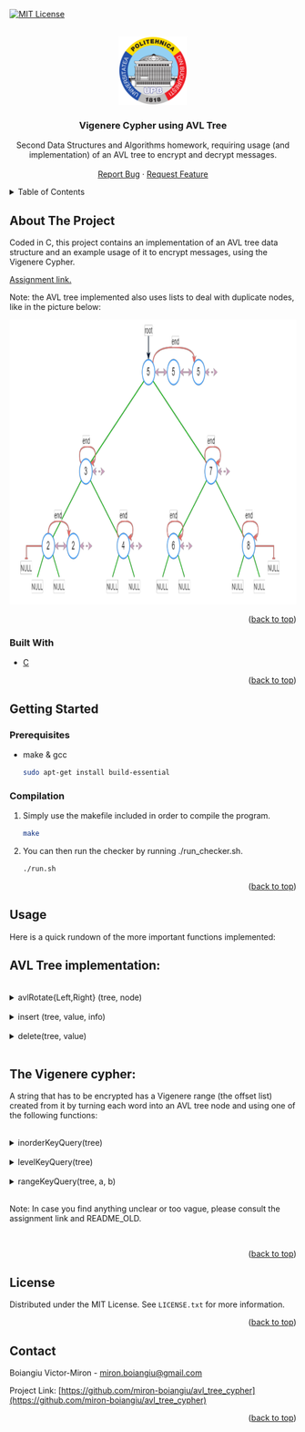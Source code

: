<div id="top"></div>

[![MIT License][license-shield]][license-url]



<!-- PROJECT LOGO -->
<br />
<div align="center">
  <a href="https://github.com/miron-boiangiu/avl_tree_cypher">
    <img src="images/logo.png" alt="Logo" width="120" height="120">
  </a>

<h3 align="center">Vigenere Cypher using AVL Tree</h3>

  <p align="center">
    Second Data Structures and Algorithms homework, requiring usage (and implementation) of an AVL tree to encrypt and decrypt messages. 
    <br />
    <br />
    <a href="https://github.com/miron-boiangiu/avl_tree_cypher/issues">Report Bug</a>
    ·
    <a href="https://github.com/miron-boiangiu/avl_tree_cypher/issues">Request Feature</a>
  </p>
</div>



<!-- TABLE OF CONTENTS -->
<details>
  <summary>Table of Contents</summary>
  <ol>
    <li>
      <a href="#about-the-project">About The Project</a>
      <ul>
        <li><a href="#built-with">Built With</a></li>
      </ul>
    </li>
    <li>
      <a href="#getting-started">Getting Started</a>
      <ul>
        <li><a href="#prerequisites">Prerequisites</a></li>
      </ul>
    </li>
    <li><a href="#usage">Usage</a></li>
    <li><a href="#license">License</a></li>
    <li><a href="#contact">Contact</a></li>
  </ol>
</details>



<!-- ABOUT THE PROJECT -->
## About The Project

Coded in C, this project contains an implementation of an AVL tree data structure and an example usage of it to encrypt messages, using the Vigenere Cypher.

<a href="https://github.com/miron-boiangiu/avl_tree_cypher/blob/main/Tema2.pdf">Assignment link.</a>

Note: the AVL tree implemented also uses lists to deal with duplicate nodes, like in the picture below:
<br>

<div align="center">
<img src="images/example_tree.png" height="500">
</div>

<p align="right">(<a href="#top">back to top</a>)</p>



### Built With

* [C](http://www.open-std.org/jtc1/sc22/wg14/)

<p align="right">(<a href="#top">back to top</a>)</p>



<!-- GETTING STARTED -->
## Getting Started



### Prerequisites

* make & gcc
  ```sh
  sudo apt-get install build-essential
  ```

### Compilation

1. Simply use the makefile included in order to compile the program.
   ```sh
   make
   ```
2. You can then run the checker by running ./run_checker.sh.
   ```sh
   ./run.sh
   ```

<p align="right">(<a href="#top">back to top</a>)</p>



<!-- USAGE EXAMPLES -->
## Usage
Here is a quick rundown of the more important functions implemented:
<h2> AVL Tree implementation:</h2>
<br>

<details>
  <summary>avlRotate{Left,Right} (tree, node)</summary>

```
performs a simple tree rotation at the node specified.
```

</details>
<br>

<details>
  <summary>insert (tree, value, info)</summary>

```
a new node is added to the tree. If a node with the same value already exists, then this node is appended to the duplicate list for that node.
```

</details>
<br>

<details>
  <summary>delete(tree, value)</summary>

```
deletes the a node containing the value passes as a parameter. 
```

</details>
<br>

<h2>The Vigenere cypher:</h2>

A string that has to be encrypted has a Vigenere range (the offset list) created from it by turning each word into an AVL tree node and using one of
the following functions:

<br>

<details>
  <summary>inorderKeyQuery(tree)</summary>

```
creates a Vigenere range based on the order of apparition of words in the string.
```

</details>
<br>

<details>
  <summary>levelKeyQuery(tree)</summary>

```
creates a Vigenere range based on the nodes at the depth of the most frequent word.
```

</details>
<br>

<details>
  <summary>rangeKeyQuery(tree, a, b)</summary>

```
creates a Vigenere range that only contains the nodes whose values are between a and b.
```

</details>
<br>

Note: In case you find anything unclear or too vague, please consult the assignment link and README_OLD.

<br>
<p align="right">(<a href="#top">back to top</a>)</p>



<!-- LICENSE -->
## License

Distributed under the MIT License. See `LICENSE.txt` for more information.

<p align="right">(<a href="#top">back to top</a>)</p>



<!-- CONTACT -->
## Contact

Boiangiu Victor-Miron - miron.boiangiu@gmail.com

Project Link: [https://github.com/miron-boiangiu/avl_tree_cypher](https://github.com/miron-boiangiu/avl_tree_cypher)

<p align="right">(<a href="#top">back to top</a>)</p>



<!-- MARKDOWN LINKS & IMAGES -->
<!-- https://www.markdownguide.org/basic-syntax/#reference-style-links -->
[contributors-shield]: https://img.shields.io/github/contributors/miron-boiangiu/avl_tree_cypher.svg?style=for-the-badge
[contributors-url]:https://github.com/miron-boiangiu/avl_tree_cypher/graphs/contributors
[forks-shield]: https://img.shields.io/github/forks/miron-boiangiu/avl_tree_cypher.svg?style=for-the-badge
[forks-url]:https://github.com/miron-boiangiu/avl_tree_cypher/network/members
[stars-shield]: https://img.shields.io/github/stars/miron-boiangiu/avl_tree_cypher.svg?style=for-the-badge
[stars-url]:https://github.com/miron-boiangiu/avl_tree_cypher/stargazers
[issues-shield]: https://img.shields.io/github/issues/miron-boiangiu/avl_tree_cypher.svg?style=for-the-badge
[issues-url]:https://github.com/miron-boiangiu/avl_tree_cypher/issues
[license-shield]: https://img.shields.io/github/license/miron-boiangiu/avl_tree_cypher.svg?style=for-the-badge
[license-url]:https://github.com/miron-boiangiu/avl_tree_cypher/blob/main/LICENSE
[linkedin-shield]: https://img.shields.io/badge/-LinkedIn-black.svg?style=for-the-badge&logo=linkedin&colorB=555
[linkedin-url]: https://linkedin.com/in/linkedin_username
[product-screenshot]: images/screenshot.png
